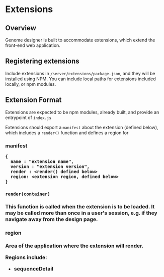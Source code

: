 # Extensions

## Overview

Genome designer is built to accommodate extensions, which extend the front-end web application.

## Registering extensions

Include extensions in `/server/extensions/package.json`, and they will be installed using NPM. You can include local paths for extensions included locally, or npm modules. 

## Extension Format

Extensions are expected to be npm modules, already built, and provide an entrypoint of `index.js`

Extensions should export a `manifest` about the extension (defined below), which includes a `render()` function and defines a region for

### manifest <object>

```
{
  name : "extension name",
  version : "extension version",
  render : <render() defined below>
  region: <extension region, defined below>
}
```

#### `render(container)` <function>

This function is called when the extension is to be loaded. It may be called more than once in a user's session, e.g. if they navigate away from the design page.

#### region <string>

Area of the application where the extension will render.

Regions include:

- sequenceDetail
